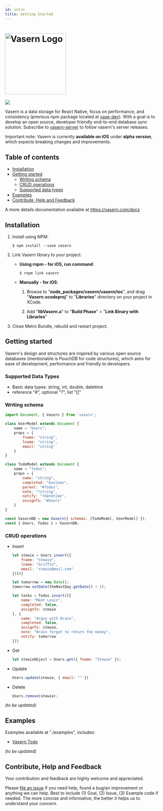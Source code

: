 ```yaml
---
id: intro
title: Getting Started
---
```


# <img src="https://unpkg.com/vasern@0.2.4/vasern-logo.svg" alt="Vasern Logo" width="200"> 

![](https://badge.fury.io/js/vasern.svg)

Vasern is a data storage for React Native, focus on performance, and consistency (previous npm package located at [vase-dev](https://www.npmjs.com/package/vase-dev)).
With a goal is to develop an open source, developer friendly end-to-end database sync solution. Subscribe to [vasern-server](https://github.com/ambistudio/vasern-server) to follow vasern's server releases.

Important note: Vasern is currently **available on iOS** under **alpha version**, which expects breaking changes and improvements.

## Table of contents

- [Installation](#installation)
- [Getting started](#getting-started)
    - [Writing schema](#writing-schema)
    - [CRUD operations](#crud-operations)
    - [Supported data types](#supported-data-types)
- [Examples](#examples)
- [Contribute, Help and Feedback](#contribute-help-and-feedback)

A more details documentation available at https://vasern.com/docs

## Installation

1. Install using NPM:
    ```ssh
    $ npm install --save vasern
    ```

2. Link Vasern library to your project:

    - **Using rnpm - for iOS, run command**:
        ```ssh
        $ rnpm link vasern
        ```

    - **Manually - for iOS**:

        1. Browse to "**node_packages/vasern/vasern/ios**", and drag "**Vasern.xcodeproj**" to "**Libraries**" directory on your project in XCode.

        2. Add "**libVasern.a**" to "**Build Phase**" > "**Link Binary with Libraries**"
        

3. Close Metro Bundle, rebuild and restart project.

## Getting started

Vasern's design and structures are inspired by various open source databases (mentionable is PouchDB for code structures), which aims for ease of development, performance and friendly to developers.

### Supported Data Types
- Basic data types: string, int, double, datetime
- reference "#", optional "?", list "[]"

### Writing schema

```javascript
import Document, { Vasern } from 'vasern';

class UserModel extends Document {
    name = "Users";
    props = {
        fname: "string",
        lname: "string",
        email: "string"
    }
}

class TodoModel extends Document {
    name = "Todos";
    props = {
        name: "string",
        completed: "boolean",
        parent: "#Todos",
        note: "?string",
        notify: "?datetime",
        assignTo: "#Users"
    }
}

const VasernDB = new Vasern({ schemas: [TodoModel, UserModel] });
const { Users, Todos } = VasernDB;
```

### CRUD operations

- Insert
    ```javascript
    let stewie = Users.insert({
        fname: "Stewie",
        lname: "Griffin",
        email: "stewie@mail.com"
    })[0]

    let tomorrow = new Date();
    tomorrow.setDate(theNextDay.getDate() + 1);

    let tasks = Todos.insert([{
        name: "Meet Louis",
        completed: false,
        assignTo: stewie
    }, {
        name: "Argue with Brain",
        completed: false,
        assignTo: stewie,
        note: "Brain forgot to return the money",
        notify: tomorrow
    }])

    ```
- Get

    ```javascript
    let stewieObject = Users.get({ fname: "Stewie" });
    ```

- Update
    ```javascript
    Users.update(stewie, { email: "" })
    ```

- Delete
    ```javascript
    Users.remove(stewie);
    ```

_(to be updated)_

## Examples

Examples available at "./examples", includes:

- [Vasern Todo](./examples/vasern-todo)

_(to be updated)_

## Contribute, Help and Feedback

Your contribution and feedback are highly welcome and appreciated.

Please [file an issue](https://github.com/ambistudio/vasern/issues) if you need help, found a bug/an improvement or anything we can help. Best to include (1) Goal, (2) Issue, (3) Example code if needed. The more concise and informative, the better it helps us to understand your concern. 